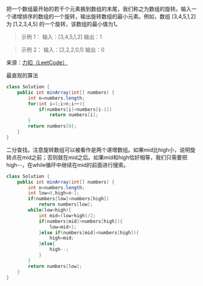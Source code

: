 把一个数组最开始的若干个元素搬到数组的末尾，我们称之为数组的旋转。输入一个递增排序的数组的一个旋转，输出旋转数组的最小元素。例如，数组 [3,4,5,1,2] 为 [1,2,3,4,5] 的一个旋转，该数组的最小值为1。  

>示例 1：
输入：[3,4,5,1,2]
输出：1

>示例 2：
输入：[2,2,2,0,1]
输出：0

来源：[力扣（LeetCode）](https://leetcode-cn.com/problems/xuan-zhuan-shu-zu-de-zui-xiao-shu-zi-lcof)

最直观的算法

```java
class Solution {
    public int minArray(int[] numbers) {
        int n=numbers.length;
        for(int i=1;i<n;i++){
            if(numbers[i]<numbers[i-1])
                return numbers[i];
        }
        return numbers[0];        
    }
}
```

二分查找。注意旋转数组可以被看作是两个递增数组。如果mid比high小，说明旋转点在mid之前；否则就在mid之后。如果mid和high恰好相等，我们只需要把high--，在while循环中继续在mid的前面进行搜索。

```java
class Solution {
    public int minArray(int[] numbers) {
        int n=numbers.length;
        int low=0,high=n-1;
        if(numbers[low]<numbers[high])
            return numbers[low];
        while(low<high){
            int mid=(low+high)/2;
            if(numbers[mid]>numbers[high]){
                low=mid+1;
            }else if(numbers[mid]<numbers[high]){
                high=mid;
            }else{
                high--;
            }               
        }
        return numbers[low];   
    }
}
```
